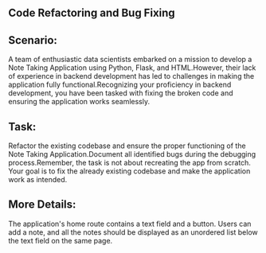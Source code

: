 ## Code Refactoring and Bug Fixing

## Scenario:
<p>A team of enthusiastic data scientists embarked on a mission to develop a Note Taking Application using Python, Flask, and HTML.However, their lack of experience in backend development has led to challenges in making the application fully functional.Recognizing your proficiency in backend development, you have been tasked with fixing the broken code and ensuring the application works seamlessly.<p>

## Task:
<p>Refactor the existing codebase and ensure the proper functioning of the Note Taking Application.Document all identified bugs during the debugging process.Remember, the task is not about recreating the app from scratch. Your goal is to fix the already existing codebase and make the application work as intended.</p>

## More Details:
<p>The application's home route contains a text field and a button. Users can add a note, and all the notes should be displayed as an unordered list below the text field on the same page.</p>
